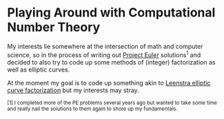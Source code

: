 # Playing Around with Computational Number Theory
My interests lie somewhere at the intersection of math and computer science, so in the process of writing out [Project Euler](https://projecteuler.net) solutions<sup>1</sup> and decided to also try to code up some methods of (integer) factorization as well as elliptic curves.

At the moment my goal is to code up something akin to [Leenstra elliptic curve factorization](https://en.wikipedia.org/wiki/Lenstra_elliptic-curve_factorization) but my interests may stray.

<sub>[1] I completed more of the PE problems several years ago but wanted to take some time and really nail the solutions to them again to shore up my fundamentals.</sub>
